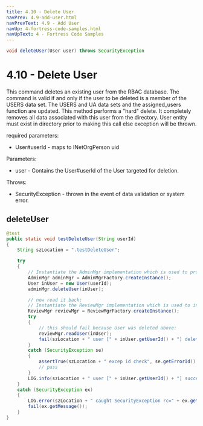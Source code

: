 ```yaml
---
title: 4.10 - Delete User
navPrev: 4.9-add-user.html
navPrevText: 4.9 - Add User
navUp: 4-fortress-code-samples.html
navUpText: 4 - Fortress Code Samples
---
```


```java
void deleteUser(User user) throws SecurityException
```

# 4.10 - Delete User

This command deletes an existing user from the RBAC database. 
The command is valid if and only if the user to be deleted is a member of the USERS data set. 
The USERS and UA data sets and the assigned_users function are updated. This method performs a "hard" delete. 
It completely removes all data associated with this user from the directory. 
User entity must exist in directory prior to making this call else exception will be thrown.

required parameters:
- User#userId - maps to INetOrgPerson uid

Parameters:
- user - Contains the User#userId of the User targeted for deletion.

Throws:
- SecurityException - thrown in the event of data validation or system error.

## deleteUser

```java
@test
public static void testDeleteUser(String userId)
{
    String szLocation = ".testDeleteUser";

    try
    {
        // Instantiate the AdminMgr implementation which is used to provision RBAC policies.
        AdminMgr adminMgr = AdminMgrFactory.createInstance();
        User inUser = new User(userId);
        adminMgr.deleteUser(inUser);

        // now read it back:
        // Instantiate the ReviewMgr implementation which is used to interrogate policy information.
        ReviewMgr reviewMgr = ReviewMgrFactory.createInstance();
        try
        {
            // this should fail because User was deleted above:
            reviewMgr.readUser(inUser);
            fail(szLocation + " user [" + inUser.getUserId() + "] delete failed");
        }
        catch (SecurityException se)
        {
            assertTrue(szLocation + " excep id check", se.getErrorId() == GlobalErrIds.USER_NOT_FOUND);
            // pass
        }
        LOG.info(szLocation + " user [" + inUser.getUserId() + "] success");
    }
    catch (SecurityException ex)
    {
        LOG.error(szLocation + " caught SecurityException rc=" + ex.getErrorId() + ", msg=" + ex.getMessage(), ex);
        fail(ex.getMessage());
    }
}
```
